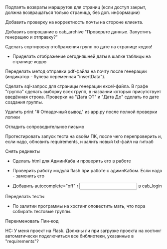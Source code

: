 


Подпаять возвраты маршрутов для страниц (если доступ закрыт, должна возвращаться только страница, без доп. информации)





Добавить проверку на корректность почты на стороне клиента.

Добавить вопрошание в cab_archive "Проверьте данные. Запустить генерацию и отправку?"

Сделать сортировку отображения групп по дате на странице кодов!
- Приделать отображение сегодняшней даты в шапке таблицы на странице кодов

Переделать метод отправки pdf-файла на почту после генерации (индикатор - булева переменная "insertData").

Сделать sql-запрос для страницы генерации excel-файла. В графе "группа" сделать выборку всех групп, в названии которых присутствует введённая строка. Проверки на "Дата ОТ" и "Дата До" сделать по дате создания группы.



Удалить print "# Отладочный вывод" из app.py после полной проверки логики



Отладить сопроводительное письмо

Протестировать запуск теста на своём ПК, после чего перепроверить и, если надо, обновить requirements, и залить новый txt-файл на гитхаб

Снять редиекты


- Сделать html для АдминКаба и проверить его в работе

- Проверить работу модуля flash при работе с адимнКабом. Если надо - заменить его


- Добавить autocomplete="off" r <input type="text" class="login_input" id="adminLogin" name="adminLogin" placeholder=""> в cab_login




Переделать тесты

- По залитии программы на хостинг оповестить мать, что пора собирать тестовые группы.


Переименовать Пин-код



НС: У меня проект на Flask. Должны ли при загрузке проекта на хостинг автоматически подключиться все библиотеки, указанные в "requirements"?

